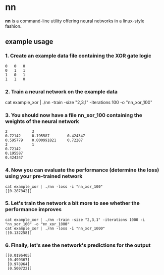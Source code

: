 # nn

**nn** is a command-line utility offering neural networks in a linux-style fashion. 

## example usage

### 1. Create an example data file containing the XOR gate logic

    0   0   0
    0   1   1
    1   0   1
    1   1   0
    
### 2. Train a neural network on the example data

   cat example_xor | ./nn -train -size "2,3,1" -iterations 100 -o "nn_xor_100" 
   
   
### 3. You should now have a file nn_xor_100 containing the weights of the neural network

    2           3
    0.72142     0.195587        0.424347
    0.595779    0.000991821     0.72287
    3           1
    0.72142
    0.195587
    0.424347
    
### 4. Now you can evaluate the performance (determine the loss) using your pre-trained network

    cat example_xor | ./nn -loss -i "nn_xor_100"
    [[0.287842]]
    
### 5. Let's train the network a bit more  to see whether the performance improves

    cat example_xor | ./nn -train -size "2,3,1" -iterations 1000 -i "nn_xor_100" -o "nn_xor_1000"
    cat example_xor | ./nn -loss -i "nn_xor_1000"
    [[0.132258]]
    
### 6. Finally, let's see the network's predictions for the output

    [[0.0196405]
     [0.499367]
     [0.978964]
     [0.500722]]
